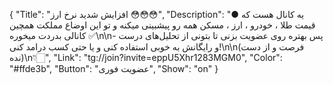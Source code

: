 {
"Title": "افزایش شدید نرخ ارز 😳😳😳",
"Description": "● یه کانال هست که قیمت طلا ، خودرو ، ارز ، مسکن همه رو پیشبینی میکنه و تو این اوضاع مملکت همچین کانالی بدردت میخوره ✅\n\n- پس بهتره روی عضویت بزنی تا بتونی از تحلیل‌های درست و رایگانش به خوبی استفاده کنی و یا حتی کسب درامد کنی!\n\n(فرصت و از دست نده)\n👇🏻",
"Link": "tg://join?invite=eppU5Xhr1283MGM0",
"Color": "#ffde3b",
"Button": "عضویت فوری",
"Show": "on"
}
